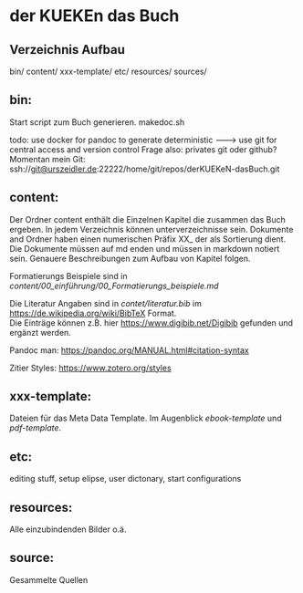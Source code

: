 # der KUEKEn das Buch

## Verzeichnis Aufbau

bin/
content/
xxx-template/
etc/
resources/
sources/

## bin:

Start script zum Buch generieren.
makedoc.sh

todo: use docker for pandoc to generate deterministic ---> use git for central access and version control
Frage also: privates git oder github?
Momentan mein Git: ssh://git@urszeidler.de:22222/home/git/repos/derKUEKeN-dasBuch.git

## content:

Der Ordner content enthält die Einzelnen Kapitel die zusammen das Buch ergeben.
In jedem Verzeichnis können unterverzeichnisse sein. 
Dokumente and Ordner haben einen numerischen Präfix XX_ der als Sortierung dient.
Die Dokumente müssen auf md enden und müssen in markdown notiert sein.
Genauere Beschreibungen zum Aufbau von Kapitel folgen.

Formatierungs Beispiele sind in _content/00_einführung/00_Formatierungs_beispiele.md_ 

Die Literatur Angaben sind in _contet/literatur.bib_ im https://de.wikipedia.org/wiki/BibTeX Format.  
Die Einträge können z.B. hier https://www.digibib.net/Digibib gefunden und ergänzt werden.  

Pandoc man: https://pandoc.org/MANUAL.html#citation-syntax

Zitier Styles: https://www.zotero.org/styles


## xxx-template:

Dateien für das Meta Data Template. Im Augenblick _ebook-template_ und _pdf-template_.

## etc:

editing stuff, setup elipse, user dictonary, start configurations

## resources:

Alle einzubindenden Bilder o.ä.

## source:

Gesammelte Quellen

